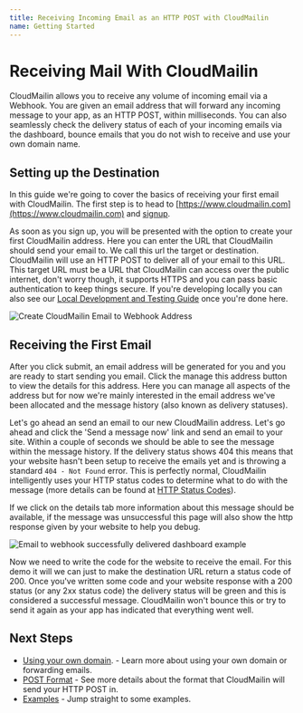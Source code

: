 ```yaml
---
title: Receiving Incoming Email as an HTTP POST with CloudMailin
name: Getting Started
---
```


# Receiving Mail With CloudMailin
CloudMailin allows you to receive any volume of incoming email via a Webhook. You are given an email address that will forward any incoming message to your app, as an HTTP POST, within milliseconds. You can also seamlessly check the delivery status of each of your incoming emails via the dashboard, bounce emails that you do not wish to receive and use your own domain name.
## Setting up the Destination

In this guide we're going to cover the basics of receiving your first email with CloudMailin. The first step is to head to [https://www.cloudmailin.com](https://www.cloudmailin.com) and [signup](https://www.cloudmailin.com/plans).

As soon as you sign up, you will be presented with the option to create your first CloudMailin address. Here you can enter the URL that CloudMailin should send your email to. We call this url the target or destination. CloudMailin will use an HTTP POST to deliver all of your email to this URL. This target URL must be a URL that CloudMailin can access over the public internet, don't worry though, it supports HTTPS and you can pass basic authentication to keep things secure. If you're developing locally you can also see our [Local Development and Testing Guide](/receiving_email/localhost_debugger) once you're done here.

![Create CloudMailin Email to Webhook Address]

## Receiving the First Email

After you click submit, an email address will be generated for you and you are ready to start sending you email. Click the manage this address button to view the details for this address. Here you can manage all aspects of the address but for now we're mainly interested in the email address we've been allocated and the message history (also known as delivery statuses).

Let's go ahead an send an email to our new CloudMailin address. Let's go ahead and click the 'Send a message now' link and send an email to your site. Within a couple of seconds we should be able to see the message within the message history. If the delivery status shows 404 this means that your website hasn't been setup to receive the emails yet and is throwing a standard `404 - Not Found` error. This is perfectly normal, CloudMailin intelligently uses your HTTP status codes to determine what to do with the message (more details can be found at [HTTP Status Codes](/receiving_email/http_status_codes/)).

If we click on the details tab more information about this message should be available, if the message was unsuccessful this page will also show the http response given by your website to help you debug.

![Email to webhook successfully delivered dashboard example]

Now we need to write the code for the website to receive the email. For this demo it will we can just to make the destination URL return a status code of 200. Once you've written some code and your website response with a 200 status (or any 2xx status code) the delivery status will be green and this is considered a successful message. CloudMailin won't bounce this or try to send it again as your app has indicated that everything went well.

## Next Steps
  * [Using your own domain](/receiving_email/forwarding_and_custom_domains/). - Learn more about using your own domain or forwarding emails.
  * [POST Format](/http_post_formats/) - See more details about the format that CloudMailin will send your HTTP POST in.
  * [Examples](/receiving_email/examples/) - Jump straight to some examples.

[Create CloudMailin Email to Webhook Address]: /assets/images/create-email-to-webhook.png
[Email to webhook successfully delivered dashboard example]: /assets/images/sending-email-delivered-http-webhook.png
